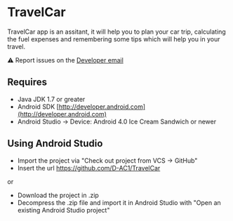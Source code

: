 # TravelCar

TravelCar app is an assitant, it will help you to plan your car trip, calculating the fuel expenses and remembering some tips which will help you in your travel.


:warning: Report issues on the [Developer email](mailto:dplaza1996@gmail.com?subject=TravelCar)


## Requires

- Java JDK 1.7 or greater
- Android SDK [http://developer.android.com](http://developer.android.com)
- Android Studio
-> Device: Android 4.0 Ice Cream Sandwich or newer

## Using Android Studio

- Import the project via "Check out project from VCS -> GitHub"
- Insert the url https://github.com/D-AC1/TravelCar

or

- Download the project in .zip
- Decompress the .zip file and import it in Android Studio with "Open an existing Android Studio project"
